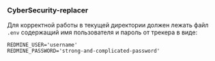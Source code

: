 ### CyberSecurity-replacer

Для корректной работы в текущей директории должен лежать файл ```.env```
содержащий имя пользователя и пароль от трекера в виде:
```
REDMINE_USER='username'
REDMINE_PASSWORD='strong-and-complicated-password'
```
